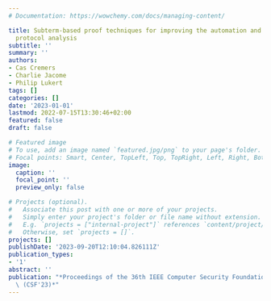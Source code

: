 ```yaml
---
# Documentation: https://wowchemy.com/docs/managing-content/

title: Subterm-based proof techniques for improving the automation and scope of security
  protocol analysis
subtitle: ''
summary: ''
authors:
- Cas Cremers
- Charlie Jacome
- Philip Lukert
tags: []
categories: []
date: '2023-01-01'
lastmod: 2022-07-15T13:30:46+02:00
featured: false
draft: false

# Featured image
# To use, add an image named `featured.jpg/png` to your page's folder.
# Focal points: Smart, Center, TopLeft, Top, TopRight, Left, Right, BottomLeft, Bottom, BottomRight.
image:
  caption: ''
  focal_point: ''
  preview_only: false

# Projects (optional).
#   Associate this post with one or more of your projects.
#   Simply enter your project's folder or file name without extension.
#   E.g. `projects = ["internal-project"]` references `content/project/deep-learning/index.md`.
#   Otherwise, set `projects = []`.
projects: []
publishDate: '2023-09-20T12:10:04.826111Z'
publication_types:
- '1'
abstract: ''
publication: "*Proceedings of the 36th IEEE Computer Security Foundations Symposium\
  \ (CSF'23)*"
---
```

